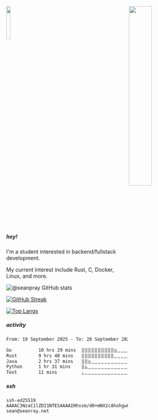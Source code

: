 <img src="./rust-meme.png" width="35%" align="right" left="20px">
<img src="./gentoo.png" width="15%" left="20px">

##### hey!


I'm a student interested in backend/fullstack development. 

My current interest include Rust, C, Docker, Linux, and more.


![@seanpray GitHub stats](https://github-readme-stats.vercel.app/api?username=seanpray&show_icons=true&theme=calm)

[![GitHub Streak](https://streak-stats.demolab.com/?user=seanpray&theme=dark)](https://git.io/streak-stats)

[![Top Langs](https://github-readme-stats.vercel.app/api/top-langs/?username=seanpray&langs_count=8&theme=calm&layout=compact)](https://github.com/anuraghazra/github-readme-stats)

##### activity

<!--START_SECTION:waka-->

```txt
From: 19 September 2025 - To: 26 September 2025

Go          10 hrs 29 mins  ⣿⣿⣿⣿⣿⣿⣿⣿⣿⣿⣶⣀⣀⣀⣀⣀⣀⣀⣀⣀⣀⣀⣀⣀⣀   42.53 %
Rust        9 hrs 48 mins   ⣿⣿⣿⣿⣿⣿⣿⣿⣿⣿⣀⣀⣀⣀⣀⣀⣀⣀⣀⣀⣀⣀⣀⣀⣀   39.79 %
Java        2 hrs 37 mins   ⣿⣿⣶⣀⣀⣀⣀⣀⣀⣀⣀⣀⣀⣀⣀⣀⣀⣀⣀⣀⣀⣀⣀⣀⣀   10.62 %
Python      1 hr 31 mins    ⣿⣦⣀⣀⣀⣀⣀⣀⣀⣀⣀⣀⣀⣀⣀⣀⣀⣀⣀⣀⣀⣀⣀⣀⣀   06.16 %
Text        11 mins         ⣄⣀⣀⣀⣀⣀⣀⣀⣀⣀⣀⣀⣀⣀⣀⣀⣀⣀⣀⣀⣀⣀⣀⣀⣀   00.79 %
```

<!--END_SECTION:waka-->

##### ssh 

```text
ssh-ed25519 AAAAC3NzaC1lZDI1NTE5AAAAIHhssm/d0+mNX2cAhohgwOCRBjYCIQzylzRD2Hwr8lrr sean@seanray.net
```

